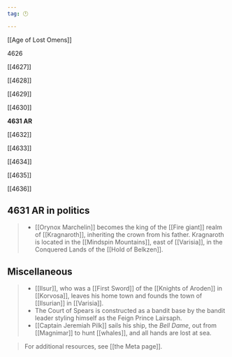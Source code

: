 ```yaml
---
tag: 🕛

---
```

[[Age of Lost Omens]]


4626

[[4627]]

[[4628]]

[[4629]]

[[4630]]

**4631 AR**

[[4632]]

[[4633]]

[[4634]]

[[4635]]

[[4636]]



## 4631 AR in politics

>  - [[Orynox Marchelin]] becomes the king of the [[Fire giant]] realm of [[Kragnaroth]], inheriting the crown from his father. Kragnaroth is located in the [[Mindspin Mountains]], east of [[Varisia]], in the Conquered Lands of the [[Hold of Belkzen]].


## Miscellaneous

>  - [[Ilsur]], who was a [[First Sword]] of the [[Knights of Aroden]] in [[Korvosa]], leaves his home town and founds the town of [[Ilsurian]] in [[Varisia]].
>  - The Court of Spears is constructed as a bandit base by the bandit leader styling himself as the Feign Prince Lairsaph.
>  - [[Captain Jeremiah Pilk]] sails his ship, the *Bell Dame*, out from [[Magnimar]] to hunt [[whales]], and all hands are lost at sea.

>  For additional resources, see [[the Meta page]].





